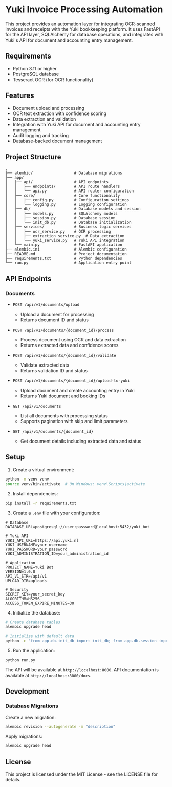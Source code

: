 # Yuki Invoice Processing Automation

This project provides an automation layer for integrating OCR-scanned invoices and receipts with the Yuki bookkeeping platform. It uses FastAPI for the API layer, SQLAlchemy for database operations, and integrates with Yuki's API for document and accounting entry management.

## Requirements

- Python 3.11 or higher
- PostgreSQL database
- Tesseract OCR (for OCR functionality)

## Features

- Document upload and processing
- OCR text extraction with confidence scoring
- Data extraction and validation
- Integration with Yuki API for document and accounting entry management
- Audit logging and tracking
- Database-backed document management

## Project Structure

```
.
├── alembic/                  # Database migrations
├── app/
│   ├── api/                  # API endpoints
│   │   ├── endpoints/        # API route handlers
│   │   └── api.py            # API router configuration
│   ├── core/                 # Core functionality
│   │   ├── config.py         # Configuration settings
│   │   └── logging.py        # Logging configuration
│   ├── db/                   # Database models and session
│   │   ├── models.py         # SQLAlchemy models
│   │   ├── session.py        # Database session
│   │   └── init_db.py        # Database initialization
│   ├── services/             # Business logic services
│   │   ├── ocr_service.py    # OCR processing
│   │   ├── extraction_service.py  # Data extraction
│   │   └── yuki_service.py   # Yuki API integration
│   └── main.py               # FastAPI application
├── alembic.ini               # Alembic configuration
├── README.md                 # Project documentation
├── requirements.txt          # Python dependencies
└── run.py                    # Application entry point
```

## API Endpoints

### Documents

- `POST /api/v1/documents/upload`
  - Upload a document for processing
  - Returns document ID and status

- `POST /api/v1/documents/{document_id}/process`
  - Process document using OCR and data extraction
  - Returns extracted data and confidence scores

- `POST /api/v1/documents/{document_id}/validate`
  - Validate extracted data
  - Returns validation ID and status

- `POST /api/v1/documents/{document_id}/upload-to-yuki`
  - Upload document and create accounting entry in Yuki
  - Returns Yuki document and booking IDs

- `GET /api/v1/documents`
  - List all documents with processing status
  - Supports pagination with skip and limit parameters

- `GET /api/v1/documents/{document_id}`
  - Get document details including extracted data and status

## Setup

1. Create a virtual environment:
```bash
python -m venv venv
source venv/bin/activate  # On Windows: venv\Scripts\activate
```

2. Install dependencies:
```bash
pip install -r requirements.txt
```

3. Create a `.env` file with your configuration:
```env
# Database
DATABASE_URL=postgresql://user:password@localhost:5432/yuki_bot

# Yuki API
YUKI_API_URL=https://api.yuki.nl
YUKI_USERNAME=your_username
YUKI_PASSWORD=your_password
YUKI_ADMINISTRATION_ID=your_administration_id

# Application
PROJECT_NAME=Yuki Bot
VERSION=1.0.0
API_V1_STR=/api/v1
UPLOAD_DIR=uploads

# Security
SECRET_KEY=your_secret_key
ALGORITHM=HS256
ACCESS_TOKEN_EXPIRE_MINUTES=30
```

4. Initialize the database:
```bash
# Create database tables
alembic upgrade head

# Initialize with default data
python -c "from app.db.init_db import init_db; from app.db.session import SessionLocal; init_db(SessionLocal())"
```

5. Run the application:
```bash
python run.py
```

The API will be available at `http://localhost:8000`. API documentation is available at `http://localhost:8000/docs`.

## Development

### Database Migrations

Create a new migration:
```bash
alembic revision --autogenerate -m "description"
```

Apply migrations:
```bash
alembic upgrade head
```

## License

This project is licensed under the MIT License - see the LICENSE file for details. 